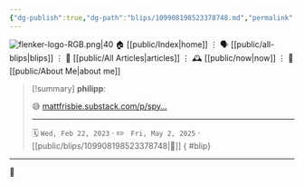 ```yaml
---
{"dg-publish":true,"dg-path":"blips/109908198523378748.md","permalink":"/blips/109908198523378748/","title":"philipp on mastodon @ 2023-02-22"}
---
```



<div class="transclusion internal-embed is-loaded"><div class="markdown-embed">




![flenker-logo-RGB.png|40](/img/user/attachments/flenker-logo-RGB.png)
🏠 [[public/Index\|home]]  ⋮ 🗣️ [[public/all-blips\|blips]] ⋮  📝 [[public/All Articles\|articles]]  ⋮ 🕰️ [[public/now\|now]] ⋮ 🪪 [[public/About Me\|about me]]


</div></div>


> [!summary] **philipp**:
>
> 😅 [mattfrisbie.substack.com/p/spy…](https://mattfrisbie.substack.com/p/spy-chrome-extension)
> - - -
>
> 🗓️ <code>Wed, Feb 22, 2023</code>  · ✏️ <code> Fri, May 2, 2025</code>  · [[public/blips/109908198523378748\|🔗]]
{ #blip}


- - -

 👾

